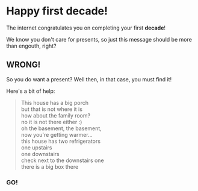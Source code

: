 # Happy first decade!

The internet congratulates you on completing your first **decade**!

We know you don't care for presents, so just this message should be more than engouth, right?

## WRONG!

So you do want a present?  Well then, in that case, you must find it!

Here's a bit of help:

> This house has a big porch  
but that is not where it is  
how about the family room?  
no it is not there either :)  
oh the basement, the basement,  
now you're getting warmer...  
this house has two refrigerators  
one upstairs  
one downstairs  
check next to the downstairs one  
there is a big box there  

### GO!




